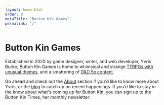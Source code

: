```yaml
---
layout: home.html
order: 0
metaTitle: "Button Kin Games"
permalink: "/"
---
```


# Button Kin Games

Established in 2020 by game designer, writer, and web developer, Yvris Burke, Button Kin Games is home to whimsical and strange [TTRPGs with unusual themes](/games/), and a smattering of [D&D 5e content](/adventures/).

Go ahead and check out the [About](/about/) section if you'd like to know more about Yvris, or the [blog](/newsletter/) to catch up on recent happenings. If you'd like to stay in the know about what's coming up for Button Kin, you can sign up to the Button Kin Times, her monthly newsletter: